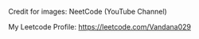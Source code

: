 Credit for images: NeetCode (YouTube Channel)

My Leetcode Profile: https://leetcode.com/Vandana029

